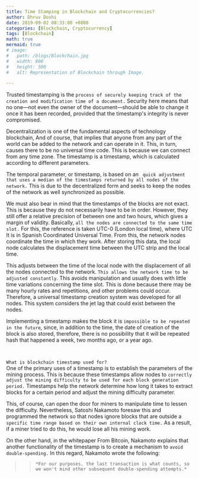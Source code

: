 ```yaml
---
title: Time Stamping in Blockchain and Cryptocurrencies?
author: Dhruv Doshi
date: 2019-09-02 08:33:00 +0800
categories: [Blockchain, Cryptocurrency]
tags: [Blockchain]
math: true
mermaid: true
# image:
#   path: /blogs/Blockchain.jpg
#   width: 800
#   height: 500
#   alt: Representation of Blockchain through Image.
  
---
```


Trusted timestamping is the `process of securely keeping track of the creation and modification time of a document.` Security here means that no one—not even the owner of the document—should be able to change it once it has been recorded, provided that the timestamp's integrity is never compromised.

Decentralization is one of the fundamental aspects of technology blockchain, And of course, that implies that anyone from any part of the world can be added to the network and can operate in it. This, in turn, causes there to be no universal time code. This is because we can connect from any time zone. The timestamp is a timestamp, which is calculated according to different parameters.

The temporal parameter, or timestamp, is based on an ` quick adjustment that uses a median of the timestamps returned by all nodes of the network.` This is due to the decentralized form and seeks to keep the nodes of the network as well synchronized as possible.

We must also bear in mind that the timestamps of the blocks are not exact. This is because they do not necessarily have to be in order. However, they still offer a relative precision of between one and two hours, which gives a margin of validity. Basically, `all the nodes are connected to the same time slot.` For this, the reference is taken UTC-0 (London local time), where UTC It is in Spanish Coordinated Universal Time. From this, the network nodes coordinate the time in which they work. After storing this data, the local node calculates the displacement time between the UTC strip and the local time.

This adjusts between the time of the local node with the displacement of all the nodes connected to the network. `This allows the network time to be adjusted constantly`. This avoids manipulation and usually does with little time variations concerning the time slot. This is done because there may be many hourly rates and repetitions, and other problems could occur. Therefore, a universal timestamp creation system was developed for all nodes. This system considers the jet lag that could exist between the nodes.

Implementing a timestamp makes the block it is `impossible to be repeated in the future`, since, in addition to the time, the date of creation of the block is also stored, therefore, there is no possibility that it will be repeated hash that happened a week, two months ago, or a year ago.

<br>

`What is blockchain timestamp used for?`</br>
One of the primary uses of a timestamp is to establish the parameters of the mining process. This is because these timestamps allow nodes to `correctly adjust the mining difficulty to be used for each block generation period.` Timestamps help the network determine how long it takes to extract blocks for a certain period and adjust the mining difficulty parameter.

This, of course, can open the door for miners to manipulate time to lessen the difficulty. Nevertheless, Satoshi Nakamoto foresaw this and programmed the network so that nodes ignore blocks that are outside a ` specific time range based on their own internal clock time.` As a result, if a miner tried to do this, he would lose all his mining work.

On the other hand, in the whitepaper From Bitcoin, Nakamoto explains that another functionality of the timestamp is to create a mechanism to `avoid double-spending.` In this regard, Nakamoto wrote the following:

>> `*For our purposes, the last transaction is what counts, so we won't mind other subsequent double-spending attempts.*`
